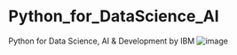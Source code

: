 # Python_for_DataScience_AI
Python for Data Science, AI &amp; Development by IBM
![image](https://github.com/user-attachments/assets/8a8f96e0-212c-404e-bbe5-f0ad123f7726)
